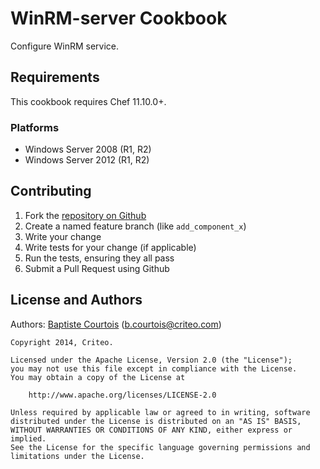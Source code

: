WinRM-server Cookbook
=============
Configure WinRM service.

Requirements
------------
This cookbook requires Chef 11.10.0+.

### Platforms
* Windows Server 2008 (R1, R2)
* Windows Server 2012 (R1, R2)

Contributing
------------
1. Fork the [repository on Github][repository]
2. Create a named feature branch (like `add_component_x`)
3. Write your change
4. Write tests for your change (if applicable)
5. Run the tests, ensuring they all pass
6. Submit a Pull Request using Github

License and Authors
-------------------
Authors: [Baptiste Courtois][author] (<b.courtois@criteo.com>)

```text
Copyright 2014, Criteo.

Licensed under the Apache License, Version 2.0 (the "License");
you may not use this file except in compliance with the License.
You may obtain a copy of the License at

    http://www.apache.org/licenses/LICENSE-2.0

Unless required by applicable law or agreed to in writing, software
distributed under the License is distributed on an "AS IS" BASIS,
WITHOUT WARRANTIES OR CONDITIONS OF ANY KIND, either express or implied.
See the License for the specific language governing permissions and
limitations under the License.
```

[author]:                   https://github.com/Annih
[repository]:               https://github.com/criteo-cookbooks/winrm-config